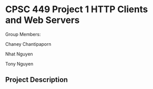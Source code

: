 # CPSC 449 Project 1 HTTP Clients and Web Servers

Group Members:

Chaney Chantipaporn

Nhat Nguyen

Tony Nguyen

## Project Description
